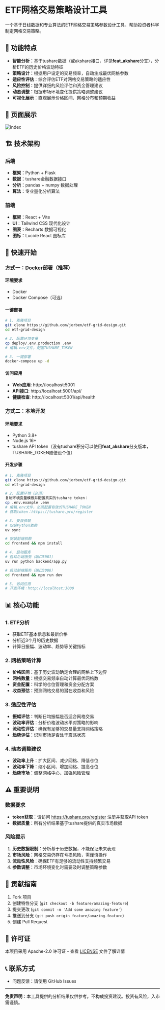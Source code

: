 # ETF网格交易策略设计工具

一个基于日线数据和专业算法的ETF网格交易策略参数设计工具，帮助投资者科学制定网格交易策略。

## 🎯 功能特点

- **智能分析**：基于tushare数据（或akshare接口，详见**feat_akshare**分支），分析ETF的历史价格波动特征
- **策略设计**：根据用户设定的交易频率，自动生成最优网格参数
- **适应性评估**：综合评估ETF对网格交易策略的适应性
- **风险控制**：提供详细的风险评估和资金管理建议
- **动态调整**：根据市场环境变化提供策略调整建议
- **可视化展示**：直观展示价格区间、网格分布和预期收益

## 🌟 页面展示

![index](https://raw.githubusercontent.com/jorben/etf-grid-design/refs/heads/master/screenshot/etfer-index.png)

## 🏗️ 技术架构

### 后端

- **框架**：Python + Flask
- **数据**：tushare金融数据接口
- **分析**：pandas + numpy 数据处理
- **算法**：专业量化分析算法

### 前端

- **框架**：React + Vite
- **UI**：Tailwind CSS 现代化设计
- **图表**：Recharts 数据可视化
- **图标**：Lucide React 图标库

## 🚀 快速开始

### 方式一：Docker部署（推荐）

#### 环境要求

- Docker
- Docker Compose（可选）

#### 一键部署

```bash
# 1. 克隆项目
git clone https://github.com/jorben/etf-grid-design.git
cd etf-grid-design

# 2. 配置环境变量
cp deploy/.env.production .env
# 编辑.env文件，配置TUSHARE_TOKEN

# 3. 一键部署
docker-compose up -d
```

#### 访问应用

- **Web应用**: http://localhost:5001
- **API接口**: http://localhost:5001/api/
- **健康检查**: http://localhost:5001/api/health

### 方式二：本地开发

#### 环境要求

- Python 3.8+
- Node.js 16+
- tushare API token（没有tushare积分可以使用**feat_akshare**分支版本，TUSHARE_TOKEN随便设个值）

#### 开发步骤

```bash
# 1. 克隆项目
git clone https://github.com/jorben/etf-grid-design.git
cd etf-grid-design

# 2. 配置环境（必须）
复制环境变量模板并配置真实的tushare token：
cp .env.example .env
# 编辑.env文件，必须配置有效的TUSHARE_TOKEN
# 获取token：https://tushare.pro/register

# 3. 安装依赖
# 安装Python依赖
uv sync

# 安装前端依赖
cd frontend && npm install

# 4. 启动服务
# 启动后端服务（端口5001）
uv run python backend/app.py

# 启动前端服务（端口3000）
cd frontend && npm run dev

# 5. 访问应用
# 开发环境：http://localhost:3000
```

## 📊 核心功能

### 1. ETF分析

- 获取ETF基本信息和最新价格
- 分析近3个月的历史数据
- 计算日振幅、波动率、趋势等关键指标

### 2. 网格策略计算

- **价格区间**：基于历史波动确定合理的网格上下边界
- **网格数量**：根据交易频率自动计算最优网格数
- **资金配置**：科学的仓位管理和资金分配方案
- **收益预估**：预测网格交易的潜在收益和风险

### 3. 适应性评估

- **振幅评估**：判断日均振幅是否适合网格交易
- **波动率评估**：分析价格波动水平对策略的影响
- **流动性评估**：确保有足够的交易量支持网格策略
- **趋势评估**：识别市场是否处于震荡状态

### 4. 动态调整建议

- **波动率上升**：扩大区间、减少网格、降低仓位
- **波动率下降**：缩小区间、增加网格、提高仓位
- **趋势市场**：调整网格中心、加强风险管理

## ⚠️ 重要说明

### 数据要求

- **token获取**：请访问 https://tushare.pro/register 注册并获取API token
- **数据质量**：所有分析结果基于tushare提供的真实市场数据

### 风险提示

1. **历史数据限制**：分析基于历史数据，不能保证未来表现
2. **市场风险**：网格交易仍存在亏损风险，需谨慎操作
3. **流动性风险**：确保ETF有足够的流动性支持频繁交易
4. **参数调整**：市场环境变化时需要及时调整策略参数

## 🤝 贡献指南

1. Fork 项目
2. 创建特性分支 (`git checkout -b feature/amazing-feature`)
3. 提交更改 (`git commit -m 'Add some amazing feature'`)
4. 推送到分支 (`git push origin feature/amazing-feature`)
5. 创建 Pull Request

## 📄 许可证

本项目采用 Apache-2.0 许可证 - 查看 [LICENSE](LICENSE) 文件了解详情

## 📞 联系方式

- 问题反馈：请使用 GitHub Issues

---

**免责声明**：本工具提供的分析结果仅供参考，不构成投资建议。投资有风险，入市需谨慎。
